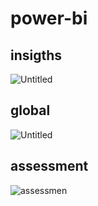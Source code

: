 # power-bi

## insigths
![Untitled](https://user-images.githubusercontent.com/108600694/186349553-8ddddbaa-f273-4a27-8434-c72c03e00a03.png)

## global
![Untitled](https://user-images.githubusercontent.com/108600694/186349902-981281fb-9712-43b2-85be-22cbf52ccd7b.png)

## assessment
![assessmen](https://user-images.githubusercontent.com/108600694/186350264-00d75456-f765-4c1a-862a-c706cba8d1cc.png)
